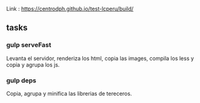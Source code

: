 Link : https://centrodph.github.io/test-lcperu/build/

## tasks

### gulp serveFast

Levanta el servidor, renderiza los html, copia las images, compila los less y copia y agrupa los js.

### gulp deps

Copia, agrupa y minifica las librerias de tereceros.
